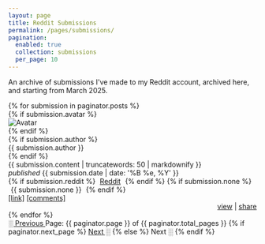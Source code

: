 ```yaml
---
layout: page
title: Reddit Submissions
permalink: /pages/submissions/
pagination:
  enabled: true
  collection: submissions
  per_page: 10
---
```

<p class="center">An archive of submissions I've made to my Reddit account, archived here, and starting from March 2025.</p>

<div class="submissions-section">
  {% for submission in paginator.posts %}
    <div class="submissions-item item">
      {% if submission.avatar %}
        <div class="submission-avatar">
          <img src="{{ submission.avatar }}" alt="Avatar" class="no-center toot-avatar pack-avatar">
        </div>
      {% endif %}
      <div class="submission-details">
        {% if submission.author %}
          <div class="submission-author">
            {{ submission.author }}
          </div>
        {% endif %}
        <div class="submission-content">
          {{ submission.content | truncatewords: 50 | markdownify }}
        </div>
        <span class="date"><i>published</i> {{ submission.date | date: '%B %e, %Y' }}</span>
        <div class="syndicate">
          <i class="ph ph-broadcast" title="Syndication"></i>
          {% if submission.reddit %}
            <span style="padding:0px 5px 0px 5px;">
              <a href="{{ submission.reddit }}" target="_blank">Reddit</a>
            </span>
          {% endif %}
          {% if submission.none %}
            <span style="padding:0px 5px 0px 5px;">
              {{ submission.none }}
            </span>
          {% endif %}
        </div>
        <div class="submission-links">
          <a href="{{ submission.link }}" class="button-link">[link]</a>
          <a href="{{ submission.comments }}" class="button-link">[comments]</a>
        </div>
        <div style="text-align: right;">
          <a href="{{ submission.url }}" class="small-link">view</a> |
          <a href="javascript:void(0);" class="small-link" onclick="copyToClipboard('{{ submission.url }}')">share</a>
          <script src="/assets/js/clipboard.js"></script>
        </div>
      </div>
    </div>
  {% endfor %}
</div>

<!-- Pagination links -->
<div class="pagination">
  <a href="{{ paginator.previous_page_path }}" class="previous {% if paginator.page == 1 %}disabled{% endif %}">
    ░ Previous
  </a>
  <span class="page_number">
    Page: {{ paginator.page }} of {{ paginator.total_pages }}
  </span>
  {% if paginator.next_page %}
    <a href="{{ paginator.next_page_path }}" class="next">Next ░</a>
  {% else %}
    <span class="next">Next ░</span>
  {% endif %}
</div>